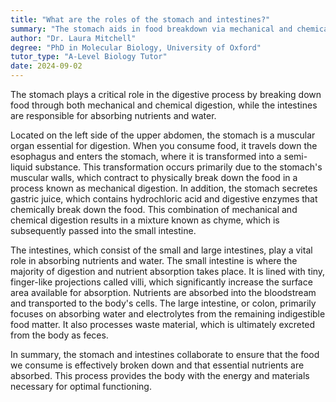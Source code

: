 ```yaml
---
title: "What are the roles of the stomach and intestines?"
summary: "The stomach aids in food breakdown via mechanical and chemical digestion, while the intestines are responsible for nutrient and water absorption."
author: "Dr. Laura Mitchell"
degree: "PhD in Molecular Biology, University of Oxford"
tutor_type: "A-Level Biology Tutor"
date: 2024-09-02
---
```


The stomach plays a critical role in the digestive process by breaking down food through both mechanical and chemical digestion, while the intestines are responsible for absorbing nutrients and water.

Located on the left side of the upper abdomen, the stomach is a muscular organ essential for digestion. When you consume food, it travels down the esophagus and enters the stomach, where it is transformed into a semi-liquid substance. This transformation occurs primarily due to the stomach's muscular walls, which contract to physically break down the food in a process known as mechanical digestion. In addition, the stomach secretes gastric juice, which contains hydrochloric acid and digestive enzymes that chemically break down the food. This combination of mechanical and chemical digestion results in a mixture known as chyme, which is subsequently passed into the small intestine.

The intestines, which consist of the small and large intestines, play a vital role in absorbing nutrients and water. The small intestine is where the majority of digestion and nutrient absorption takes place. It is lined with tiny, finger-like projections called villi, which significantly increase the surface area available for absorption. Nutrients are absorbed into the bloodstream and transported to the body's cells. The large intestine, or colon, primarily focuses on absorbing water and electrolytes from the remaining indigestible food matter. It also processes waste material, which is ultimately excreted from the body as feces.

In summary, the stomach and intestines collaborate to ensure that the food we consume is effectively broken down and that essential nutrients are absorbed. This process provides the body with the energy and materials necessary for optimal functioning.
    